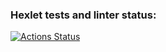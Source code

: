 ### Hexlet tests and linter status:
[![Actions Status](https://github.com/OrchidClouse/frontend-project-12/actions/workflows/hexlet-check.yml/badge.svg)](https://github.com/OrchidClouse/frontend-project-12/actions)